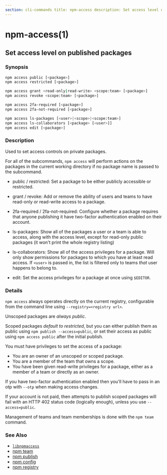 ```yaml
---
section: cli-commands title: npm-access description: Set access level on published packages
---
```


# npm-access(1)

## Set access level on published packages

### Synopsis

```bash
npm access public [<package>]
npm access restricted [<package>]

npm access grant <read-only|read-write> <scope:team> [<package>]
npm access revoke <scope:team> [<package>]

npm access 2fa-required [<package>]
npm access 2fa-not-required [<package>]

npm access ls-packages [<user>|<scope>|<scope:team>]
npm access ls-collaborators [<package> [<user>]]
npm access edit [<package>]
```

### Description

Used to set access controls on private packages.

For all of the subcommands, `npm access` will perform actions on the packages in the current working directory if no
package name is passed to the subcommand.

* public / restricted:
  Set a package to be either publicly accessible or restricted.

* grant / revoke:
  Add or remove the ability of users and teams to have read-only or read-write access to a package.

* 2fa-required / 2fa-not-required:
  Configure whether a package requires that anyone publishing it have two-factor authentication enabled on their
  account.

* ls-packages:
  Show all of the packages a user or a team is able to access, along with the access level, except for read-only public
  packages (it won't print the whole registry listing)

* ls-collaborators:
  Show all of the access privileges for a package. Will only show permissions for packages to which you have at least
  read access. If `<user>` is passed in, the list is filtered only to teams _that_ user happens to belong to.

* edit:
  Set the access privileges for a package at once using `$EDITOR`.

### Details

`npm access` always operates directly on the current registry, configurable from the command line
using `--registry=<registry url>`.

Unscoped packages are *always public*.

Scoped packages *default to restricted*, but you can either publish them as public using `npm publish --access=public`,
or set their access as public using
`npm access public` after the initial publish.

You must have privileges to set the access of a package:

* You are an owner of an unscoped or scoped package.
* You are a member of the team that owns a scope.
* You have been given read-write privileges for a package, either as a member of a team or directly as an owner.

If you have two-factor authentication enabled then you'll have to pass in an otp with `--otp` when making access
changes.

If your account is not paid, then attempts to publish scoped packages will fail with an HTTP 402 status code (logically
enough), unless you use
`--access=public`.

Management of teams and team memberships is done with the `npm team` command.

### See Also

* [`libnpmaccess`](https://npm.im/libnpmaccess)
* [npm team](/cli-commands/npm-team)
* [npm publish](/cli-commands/npm-publish)
* [npm config](/cli-commands/npm-config)
* [npm registry](/using-npm/registry)
